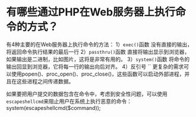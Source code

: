 # 有哪些通过PHP在Web服务器上执行命令的方式？

有4种主要的在Web服务器上执行命令的方法：
1）`exec()`函数
没有直接的输出，将返回命令执行结果的最后一行
2）`passthru()`函数
直接将输出显示到浏览器，如果输出是二进制，比如图片，这将是非常有用的。
3）`system()`函数
将命令的输出回显到浏览器，它将每一行的输出向后对齐。
4）反引号
``
更复杂的需求可以使用popen()、proc_open()、proc_close()，这些函数可以启动外部进程，并且在这些进程之间传递数据。

如果要把用户提交的数据包含在命令中，考虑到安全性问题，可以使用`escapeshellcmd`来阻止用户在系统上执行恶意的命令：
system(escapeshellcmd($command));